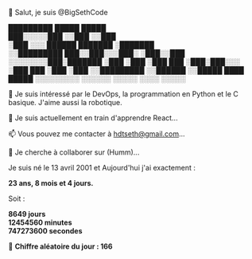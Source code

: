 👋 Salut, je suis @BigSethCode


  █████████            █████    █████     
 ███░░░░░███          ░░███    ░░███      
░███    ░░░   ██████  ███████   ░███████  
░░█████████  ███░░███░░░███░    ░███░░███ 
 ░░░░░░░░███░███████   ░███     ░███ ░███ 
 ███    ░███░███░░░    ░███ ███ ░███ ░███ 
░░█████████ ░░██████   ░░█████  ████ █████
 ░░░░░░░░░   ░░░░░░     ░░░░░  ░░░░ ░░░░░ 
                                          
                                          
                                          

👀 Je suis intéressé par le DevOps, la programmation en Python et le C basique. J'aime aussi la robotique.

🌱 Je suis actuellement en train d'apprendre React...

📫 Vous pouvez me contacter à hdtseth@gmail.com...

💞️ Je cherche à collaborer sur (Humm)...

Je suis né le 13 avril 2001 et Aujourd'hui j'ai exactement :

**23 ans, 8 mois et 4 jours.**

Soit :

**8649 jours**  
**12454560 minutes**  
**747273600 secondes**

🎲 **Chiffre aléatoire du jour : 166**


